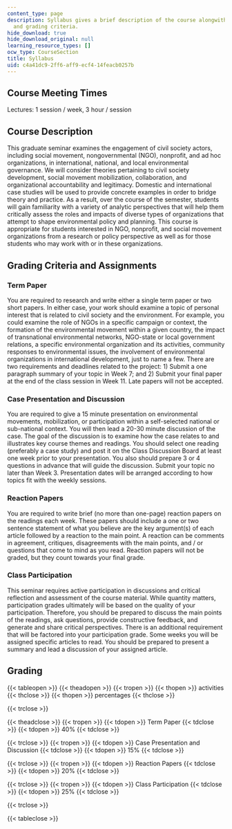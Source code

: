 ```yaml
---
content_type: page
description: Syllabus gives a brief description of the course alongwith the assignments
  and grading criteria.
hide_download: true
hide_download_original: null
learning_resource_types: []
ocw_type: CourseSection
title: Syllabus
uid: c4a41dc9-2ff6-aff9-ecf4-14feacb0257b
---
```


Course Meeting Times
--------------------

Lectures: 1 session / week, 3 hour / session

Course Description
------------------

This graduate seminar examines the engagement of civil society actors, including social movement, nongovernmental (NGO), nonprofit, and ad hoc organizations, in international, national, and local environmental governance. We will consider theories pertaining to civil society development, social movement mobilization, collaboration, and organizational accountability and legitimacy. Domestic and international case studies will be used to provide concrete examples in order to bridge theory and practice. As a result, over the course of the semester, students will gain familiarity with a variety of analytic perspectives that will help them critically assess the roles and impacts of diverse types of organizations that attempt to shape environmental policy and planning. This course is appropriate for students interested in NGO, nonprofit, and social movement organizations from a research or policy perspective as well as for those students who may work with or in these organizations.

Grading Criteria and Assignments
--------------------------------

### Term Paper

You are required to research and write either a single term paper or two short papers. In either case, your work should examine a topic of personal interest that is related to civil society and the environment. For example, you could examine the role of NGOs in a specific campaign or context, the formation of the environmental movement within a given country, the impact of transnational environmental networks, NGO-state or local government relations, a specific environmental organization and its activities, community responses to environmental issues, the involvement of environmental organizations in international development, just to name a few. There are two requirements and deadlines related to the project: 1) Submit a one paragraph summary of your topic in Week 7; and 2) Submit your final paper at the end of the class session in Week 11. Late papers will not be accepted.

### Case Presentation and Discussion

You are required to give a 15 minute presentation on environmental movements, mobilization, or participation within a self-selected national or sub-national context. You will then lead a 20-30 minute discussion of the case. The goal of the discussion is to examine how the case relates to and illustrates key course themes and readings. You should select one reading (preferably a case study) and post it on the Class Discussion Board at least one week prior to your presentation. You also should prepare 3 or 4 questions in advance that will guide the discussion. Submit your topic no later than Week 3. Presentation dates will be arranged according to how topics fit with the weekly sessions.

### Reaction Papers

You are required to write brief (no more than one-page) reaction papers on the readings each week. These papers should include a one or two sentence statement of what you believe are the key argument(s) of each article followed by a reaction to the main point. A reaction can be comments in agreement, critiques, disagreements with the main points, and / or questions that come to mind as you read. Reaction papers will not be graded, but they count towards your final grade.

### Class Participation

This seminar requires active participation in discussions and critical reflection and assessment of the course material. While quantity matters, participation grades ultimately will be based on the quality of your participation. Therefore, you should be prepared to discuss the main points of the readings, ask questions, provide constructive feedback, and generate and share critical perspectives. There is an additional requirement that will be factored into your participation grade. Some weeks you will be assigned specific articles to read. You should be prepared to present a summary and lead a discussion of your assigned article.

Grading
-------

{{< tableopen >}}
{{< theadopen >}}
{{< tropen >}}
{{< thopen >}}
activities
{{< thclose >}}
{{< thopen >}}
percentages
{{< thclose >}}

{{< trclose >}}

{{< theadclose >}}
{{< tropen >}}
{{< tdopen >}}
Term Paper
{{< tdclose >}}
{{< tdopen >}}
40%
{{< tdclose >}}

{{< trclose >}}
{{< tropen >}}
{{< tdopen >}}
Case Presentation and Discussion
{{< tdclose >}}
{{< tdopen >}}
15%
{{< tdclose >}}

{{< trclose >}}
{{< tropen >}}
{{< tdopen >}}
Reaction Papers
{{< tdclose >}}
{{< tdopen >}}
20%
{{< tdclose >}}

{{< trclose >}}
{{< tropen >}}
{{< tdopen >}}
Class Participation
{{< tdclose >}}
{{< tdopen >}}
25%
{{< tdclose >}}

{{< trclose >}}

{{< tableclose >}}